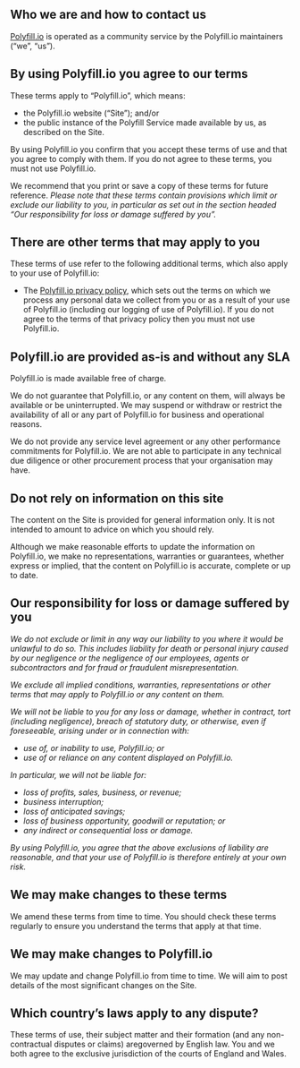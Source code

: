 Who we are and how to contact us
--------------------------------

[Polyfill.io](https://polyfill.io/) is operated as a community service by the Polyfill.io maintainers (“we”, “us”).

By using Polyfill.io you agree to our terms
-------------------------------------------

These terms apply to “Polyfill.io”, which means:

* the Polyfill.io website (“Site”); and/or
* the public instance of the Polyfill Service made available by us, as described on the Site.

By using Polyfill.io you confirm that you accept these terms of use and that you agree to comply with them. If you do not agree to these terms, you must not use Polyfill.io.

We recommend that you print or save a copy of these terms for future reference. _Please note that these terms contain provisions which limit or exclude our liability to you, in particular as set out in the section headed “Our responsibility for loss or damage suffered by you”._

There are other terms that may apply to you
-------------------------------------------

These terms of use refer to the following additional terms, which also apply to your use of Polyfill.io:

* The [Polyfill.io privacy policy](https://polyfill.io/v3/privacy-policy), which sets out the terms on which we process any personal data we collect from you or as a result of your use of Polyfill.io (including our logging of use of Polyfill.io). If you do not agree to the terms of that privacy policy then you must not use Polyfill.io.

Polyfill.io are provided as-is and without any SLA
--------------------------------------------------

Polyfill.io is made available free of charge.

We do not guarantee that Polyfill.io, or any content on them, will always be available or be uninterrupted. We may suspend or withdraw or restrict the availability of all or any part of Polyfill.io for business and operational reasons.

We do not provide any service level agreement or any other performance commitments for Polyfill.io. We are not able to participate in any technical due diligence or other procurement process that your organisation may have.

Do not rely on information on this site
---------------------------------------

The content on the Site is provided for general information only. It is not intended to amount to advice on which you should rely.

Although we make reasonable efforts to update the information on Polyfill.io, we make no representations, warranties or guarantees, whether express or implied, that the content on Polyfill.io is accurate, complete or up to date.

Our responsibility for loss or damage suffered by you
-----------------------------------------------------

_We do not exclude or limit in any way our liability to you where it would be unlawful to do so. This includes liability for death or personal injury caused by our negligence or the negligence of our employees, agents or subcontractors and for fraud or fraudulent misrepresentation._

_We exclude all implied conditions, warranties, representations or other terms that may apply to Polyfill.io or any content on them._

_We will not be liable to you for any loss or damage, whether in contract, tort (including negligence), breach of statutory duty, or otherwise, even if foreseeable, arising under or in connection with:_

* _use of, or inability to use, Polyfill.io; or_
* _use of or reliance on any content displayed on Polyfill.io._

_In particular, we will not be liable for:_

* _loss of profits, sales, business, or revenue;_
* _business interruption;_
* _loss of anticipated savings;_
* _loss of business opportunity, goodwill or reputation; or_
* _any indirect or consequential loss or damage._

_By using Polyfill.io, you agree that the above exclusions of liability are reasonable, and that your use of Polyfill.io is therefore entirely at your own risk._

We may make changes to these terms
----------------------------------

We amend these terms from time to time. You should check these terms regularly to ensure you understand the terms that apply at that time.

We may make changes to Polyfill.io
----------------------------------

We may update and change Polyfill.io from time to time. We will aim to post details of the most significant changes on the Site.

Which country’s laws apply to any dispute?
------------------------------------------

These terms of use, their subject matter and their formation (and any non-contractual disputes or claims) aregoverned by English law. You and we both agree to the exclusive jurisdiction of the courts of England and Wales.
